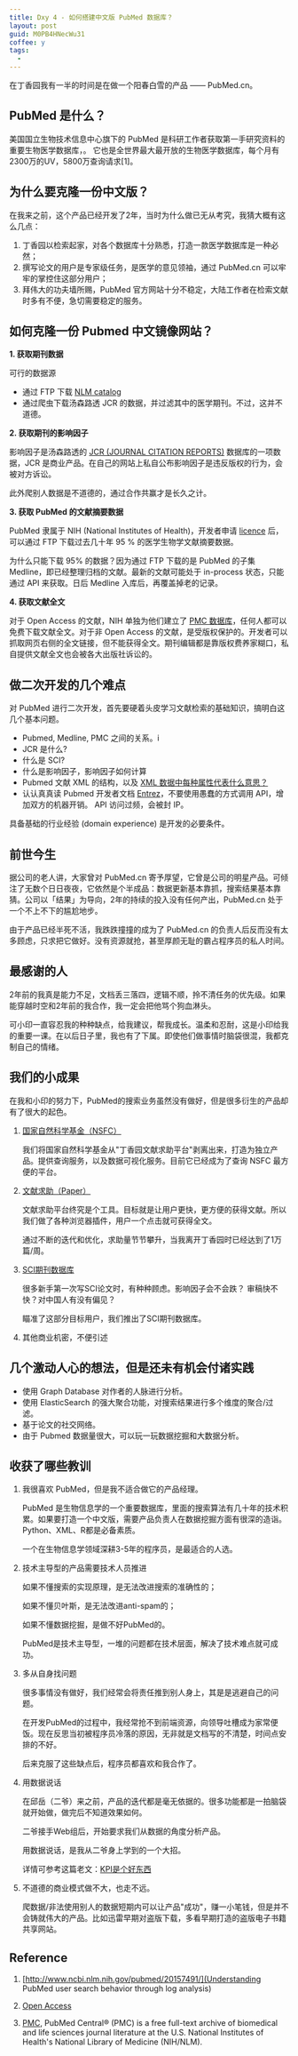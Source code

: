 ```yaml
---
title: Dxy 4 - 如何搭建中文版 PubMed 数据库？
layout: post
guid: M0PB4HNecWu31
coffee: y
tags:
  - 
---
```


在丁香园我有一半的时间是在做一个阳春白雪的产品 —— PubMed.cn。

## PubMed 是什么？

美国国立生物技术信息中心旗下的 PubMed 是科研工作者获取第一手研究资料的重要生物医学数据库，。
它也是全世界最大最开放的生物医学数据库，每个月有2300万的UV，5800万查询请求[1]。


## 为什么要克隆一份中文版？

在我来之前，这个产品已经开发了2年，当时为什么做已无从考究，我猜大概有这么几点：

1. 丁香园以检索起家，对各个数据库十分熟悉，打造一款医学数据库是一种必然；
2. 撰写论文的用户是专家级任务，是医学的意见领袖，通过 PubMed.cn 可以牢牢的掌控住这部分用户；
3. 拜伟大的功夫墙所赐，PubMed 官方网站十分不稳定，大陆工作者在检索文献时多有不便，急切需要稳定的服务。

## 如何克隆一份 Pubmed 中文镜像网站？

**1. 获取期刊数据**

可行的数据源

- 通过 FTP 下载 [NLM catalog](https://www.ncbi.nlm.nih.gov/nlmcatalog)
- 通过爬虫下载汤森路透 JCR 的数据，并过滤其中的医学期刊。不过，这并不道德。

**2. 获取期刊的影响因子**

影响因子是汤森路透的 [JCR (JOURNAL CITATION REPORTS)](https://jcr.incites.thomsonreuters.com) 数据库的一项数据，JCR 是商业产品。在自己的网站上私自公布影响因子是违反版权的行为，会被对方诉讼。

此外爬别人数据是不道德的，通过合作共赢才是长久之计。

**3. 获取 PubMed 的文献摘要数据**

PubMed 隶属于 NIH (National Institutes of Health)，开发者申请 [licence](https://www.nlm.nih.gov/databases/download/pubmed_medline.html) 后，可以通过 FTP 下载过去几十年 95 % 的医学生物学文献摘要数据。

为什么只能下载 95% 的数据？因为通过 FTP 下载的是 PubMed 的子集 Medline，即已经整理归档的文献。最新的文献可能处于  in-process 状态，只能通过 API 来获取。日后 Medline 入库后，再覆盖掉老的记录。

**4. 获取文献全文**

对于 Open Access 的文献，NIH 单独为他们建立了 [PMC 数据库](https://www.ncbi.nlm.nih.gov/pmc/)，任何人都可以免费下载文献全文。对于非 Open Access 的文献，是受版权保护的。开发者可以抓取网页右侧的全文链接，但不能获得全文。期刊编辑都是靠版权费养家糊口，私自提供文献全文也会被各大出版社诉讼的。

## 做二次开发的几个难点

对 PubMed 进行二次开发，首先要硬着头皮学习文献检索的基础知识，搞明白这几个基本问题。

- Pubmed, Medline, PMC 之间的关系。i
- JCR 是什么?
- 什么是 SCI?
- 什么是影响因子，影响因子如何计算
- Pubmed 文献 XML 的结构，以及 [XML 数据中每种属性代表什么意思？](https://www.nlm.nih.gov/bsd/mms/medlineelements.html)
- 认认真真读 Pubmed 开发者文档 [Entrez](http://www.ncbi.nlm.nih.gov/books/NBK3837/)，不要使用愚蠢的方式调用 API，增加双方的机器开销。 API 访问过频，会被封 IP。

具备基础的行业经验 (domain experience) 是开发的必要条件。

## 前世今生

据公司的老人讲，大家曾对 PubMed.cn 寄予厚望，它曾是公司的明星产品。可倾注了无数个日日夜夜，它依然是个半成品：数据更新基本靠抓，搜索结果基本靠猜。公司以「结果」为导向，2年的持续的投入没有任何产出，PubMed.cn 处于一个不上不下的尴尬地步。

由于产品已经半死不活，我跌跌撞撞的成为了 PubMed.cn 的负责人后反而没有太多顾虑，只求把它做好。没有资源就抢，甚至厚颜无耻的霸占程序员的私人时间。

## 最感谢的人

2年前的我真是能力不足，文档丢三落四，逻辑不顺，拎不清任务的优先级。如果能穿越时空和2年前的我合作，我一定会把他骂个狗血淋头。

可小印一直容忍我的种种缺点，给我建议，帮我成长。温柔和忍耐，这是小印给我的重要一课。在以后日子里，我也有了下属。即使他们做事情时脑袋很混，我都克制自己的情绪。

## 我们的小成果

在我和小印的努力下，PubMed的搜索业务虽然没有做好，但是很多衍生的产品却有了很大的起色。

1. [国家自然科学基金（NSFC）](http://nsfc.pubmed.cn)

	我们将国家自然科学基金从"丁香园文献求助平台"剥离出来，打造为独立产品。提供查询服务，以及数据可视化服务。目前它已经成为了查询 NSFC 最方便的平台。
	
2. [文献求助（Paper）](http://paper.pubmed.cn)

	文献求助平台终究是个工具。目标就是让用户更快，更方便的获得文献。所以我们做了各种浏览器插件，用户一个点击就可获得全文。
	
	通过不断的迭代和优化，求助量节节攀升，当我离开丁香园时已经达到了1万篇/周。

3. [SCI期刊数据库](http://journal.pubmed.cn)

	很多新手第一次写SCI论文时，有种种顾虑。影响因子会不会跌？ 审稿快不快？对中国人有没有偏见？
	
	瞄准了这部分目标用户，我们推出了SCI期刊数据库。
	
4. 其他商业机密，不便引述

## 几个激动人心的想法，但是还未有机会付诸实践

- 使用 Graph Database 对作者的人脉进行分析。
- 使用 ElasticSearch 的强大聚合功能，对搜索结果进行多个维度的聚合/过滤。
- 基于论文的社交网络。
- 由于 Pubmed 数据量很大，可以玩一玩数据挖掘和大数据分析。

## 收获了哪些教训

1. 我很喜欢 PubMed，但是我不适合做它的产品经理。

	PubMed 是生物信息学的一个重要数据库，里面的搜索算法有几十年的技术积累。如果要打造一个中文版，需要产品负责人在数据挖掘方面有很深的造诣。Python、XML、R都是必备素质。

	一个在生物信息学领域深耕3-5年的程序员，是最适合的人选。


2. 技术主导型的产品需要技术人员推进

	如果不懂搜索的实现原理，是无法改进搜索的准确性的；
	
	如果不懂贝叶斯，是无法改进anti-spam的；
	
	如果不懂数据挖掘，是做不好PubMed的。
	
	PubMed是技术主导型，一堆的问题都在技术层面，解决了技术难点就可成功。
	

3. 多从自身找问题

	很多事情没有做好，我们经常会将责任推到别人身上，其是是逃避自己的问题。
	
	在开发PubMed的过程中，我经常抢不到前端资源，向领导吐槽成为家常便饭。现在反思当初被程序员冷落的原因，无非就是文档写的不清楚，时间点安排的不好。
	
	后来克服了这些缺点后，程序员都喜欢和我合作了。

	
4. 用数据说话

	在邱岳（二爷）来之前，产品的迭代都是毫无依据的。很多功能都是一拍脑袋就开始做，做完后不知道效果如何。
	
	二爷接手Web组后，开始要求我们从数据的角度分析产品。
	
	用数据说话，是我从二爷身上学到的一个大招。
	
	详情可参考这篇老文：[KPI是个好东西](/kpi.html)
	
5. 不道德的商业模式做不大，也走不远。

	爬数据/非法使用别人的数据短期内可以让产品"成功"，赚一小笔钱，但是并不会铸就伟大的产品。比如迅雷早期对盗版下载，多看早期打造的盗版电子书籍共享网站。

## Reference

1. [http://www.ncbi.nlm.nih.gov/pubmed/20157491/](Understanding PubMed user search behavior through log analysis)

2. [Open Access](https://en.wikipedia.org/wiki/Open_access)

3. [PMC](https://www.ncbi.nlm.nih.gov/pmc/), PubMed Central® (PMC) is a free full-text archive of biomedical and life sciences journal literature at the U.S. National Institutes of Health's National Library of Medicine (NIH/NLM).
	
